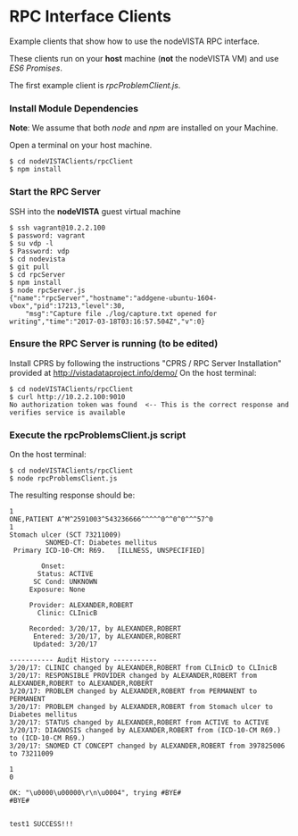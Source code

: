 # RPC Interface Clients

Example clients that show how to use the nodeVISTA RPC interface.

These clients run on your __host__ machine (__not__ the nodeVISTA VM) and use _ES6 Promises_.

The first example client is _rpcProblemClient.js_.

### Install Module Dependencies

__Note__: We assume that both _node_ and _npm_ are installed on your Machine.

Open a terminal on your host machine.

```text
$ cd nodeVISTAClients/rpcClient
$ npm install
```

### Start  the RPC Server
SSH into the __nodeVISTA__ guest virtual machine
```text
$ ssh vagrant@10.2.2.100
$ password: vagrant
$ su vdp -l
$ Password: vdp
$ cd nodevista
$ git pull
$ cd rpcServer
$ npm install
$ node rpcServer.js
{"name":"rpcServer","hostname":"addgene-ubuntu-1604-vbox","pid":17213,"level":30,
    "msg":"Capture file ./log/capture.txt opened for writing","time":"2017-03-18T03:16:57.504Z","v":0}
```

### Ensure the RPC Server is running (to be edited)
Install CPRS by following the instructions "CPRS / RPC Server Installation" provided at http://vistadataproject.info/demo/
On the host terminal:
```text
$ cd nodeVISTAClients/rpcClient
$ curl http://10.2.2.100:9010
No authorization token was found  <-- This is the correct response and verifies service is available
```

### Execute the rpcProblemsClient.js script
On the host terminal:
```text
$ cd nodeVISTAClients/rpcClient
$ node rpcProblemsClient.js
```
The resulting response should be:

```text
1
ONE,PATIENT A^M^2591003^543236666^^^^^0^^0^0^^^57^0
1
Stomach ulcer (SCT 73211009)
         SNOMED-CT: Diabetes mellitus
 Primary ICD-10-CM: R69.   [ILLNESS, UNSPECIFIED]
 
        Onset: 
       Status: ACTIVE
      SC Cond: UNKNOWN
     Exposure: None
 
     Provider: ALEXANDER,ROBERT
       Clinic: CLInicB
 
     Recorded: 3/20/17, by ALEXANDER,ROBERT
      Entered: 3/20/17, by ALEXANDER,ROBERT
      Updated: 3/20/17
 
----------- Audit History -----------
3/20/17: CLINIC changed by ALEXANDER,ROBERT from CLInicD to CLInicB
3/20/17: RESPONSIBLE PROVIDER changed by ALEXANDER,ROBERT from ALEXANDER,ROBERT to ALEXANDER,ROBERT
3/20/17: PROBLEM changed by ALEXANDER,ROBERT from PERMANENT to PERMANENT
3/20/17: PROBLEM changed by ALEXANDER,ROBERT from Stomach ulcer to Diabetes mellitus
3/20/17: STATUS changed by ALEXANDER,ROBERT from ACTIVE to ACTIVE
3/20/17: DIAGNOSIS changed by ALEXANDER,ROBERT from (ICD-10-CM R69.) to (ICD-10-CM R69.)
3/20/17: SNOMED CT CONCEPT changed by ALEXANDER,ROBERT from 397825006 to 73211009

1
0

OK: "\u0000\u00000\r\n\u0004", trying #BYE#
#BYE#


test1 SUCCESS!!!

```
